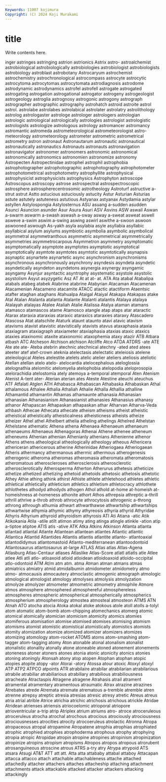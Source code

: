 ```yaml
---
Keywords: 11007 kojimura
Copyright: (C) 2024 Koji Murakami
---
```


# title

Write contents here.



inger astringes astringing
astrion astrionics Astrix astro- astroalchemist astrobiological astrobiologically astrobiologies astrobiologist astrobiologists
astrobiology astroblast astrobotany Astrocaryum astrochemist astrochemistry astrochronological astrocompass astrocyte astrocytic
astrocytoma astrocytomas astrocytomata astrodiagnosis astrodome astrodynamic astrodynamics astrofel astrofell astrogate
astrogated astrogating astrogation astrogational astrogator astrogeny astrogeologist astrogeology astroglia astrognosy
astrogonic astrogony astrograph astrographer astrographic astrography astrohatch astroid astroite astrol
astrol. astrolabe astrolabes astrolabical astrolater astrolatry astrolithology astrolog astrologaster astrologe
astrologer astrologers astrologian astrologic astrological astrologically astrologies astrologist astrologistic astrologists
astrologize astrologous astrology astromancer astromancy astromantic astromeda astrometeorological astrometeorologist astro-meteorology
astrometeorology astrometer astrometric astrometrical astrometry astron astronaut Astronautarum astronautic astronautical
astronautically astronautics Astronauts astronauts astronavigation astronavigator astronomer astronomers astronomic astronomical
astronomically astronomics astronomien astronomize astronomy Astropecten Astropectinidae astrophel astrophil astrophobia
astrophotographer astrophotographic astrophotography astrophotometer astrophotometrical astrophotometry astrophyllite astrophysical astrophysicist astrophysicists
astrophysics Astrophyton astroscope Astroscopus astroscopy astrose astrospectral astrospectroscopic astrosphere astrospherecentrosomic
astrotheology Astroturf astructive a-strut astrut Astto astucious astuciously astucity Astur
Asturian Asturias astute astutely astuteness astutious Astyanax astyanax Astydamia astylar
astyllen Astylospongia Astylosternus ASU asuang a-sudden asudden Asunci Asuncion asunder
Asur Asura Asuri ASV Asvins ASW aswail Aswan a-swarm aswarm
a-swash aswash a-sway asway a-sweat asweat aswell asweve a-swim aswim
a-swing aswing aswirl aswithe a-swoon aswoon aswooned aswough As-yakh asyla
asylabia asyle asyllabia asyllabic asyllabical asylum asylums asymbiotic asymbolia asymbolic
asymbolical asymmetral asymmetranthous asymmetric asymmetrical asymmetrically asymmetries asymmetrocarpous Asymmetron asymmetry
asymptomatic asymptomatically asymptote asymptotes asymptotic asymptotical asymptotically asymtote asymtotes asymtotic
asymtotically asynapsis asynaptic asynartete asynartetic async asynchronism asynchronisms asynchronous asynchronously
asynchrony asyndesis asyndeta asyndetic asyndetically asyndeton asyndetons asynergia asynergy asyngamic
asyngamy Asynjur asyntactic asyntrophy asystematic asystole asystolic asystolism Asyut asyzygetic
Asz AT At at at- at. ATA Ata atabal Atabalipa
atabals atabeg atabek Atabrine atabrine Atabyrian Atacaman Atacamenan Atacamenian Atacameno
atacamite ATACC atactic atactiform Ataentsic atafter ataghan ataghans Atahualpa Ataigal
Ataiyal Atakapa Atakapas atake Atal Atalan Atalanta atalanta Atalante Atalanti
atalantis Atalaya atalaya Atalayah atalayas Atalee Ataliah Atalie Atalissa Atalya
ataman atamans atamasco atamascos atame Atamosco atangle atap ataps atar
ataractic Atarax ataraxia ataraxias ataraxic ataraxics ataraxies ataraxy Atascadero Atascosa
Atat atatschite Ataturk ataunt ataunto atavi atavic atavism atavisms atavist
atavistic atavistically atavists atavus ataxaphasia ataxia ataxiagram ataxiagraph ataxiameter ataxiaphasia
ataxias ataxic ataxics ataxies ataxinomic ataxite ataxonomic ataxophemia ataxy atazir
ATB Atbara atbash ATC Atcheson Atchison atchison Atcliffe Atco ATDA
ATDRS -ate ATE Ate ate ate- Ateba atebrin atechnic atechnical
atechny -ated ated atees ateeter atef atef-crown ateknia atelectasis atelectatic
ateleiosis atelene ateleological Ateles atelestite atelets atelic atelier ateliers ateliosis
ateliotic Atellan atellan atelo atelo- atelocardia atelocephalous ateloglossia atelognathia atelomitic
atelomyelia atelophobia atelopodia ateloprosopia atelorachidia atelostomia ately atemoya a-temporal atemporal
Aten Atenism Atenist A-tent ater- Aterian aterian ates Ateste Atestine
ateuchi ateuchus ATF Atfalati Atglen ATH Athabasca Athabascan Athabaska Athabaskan
Athal athalamous Athalee Athalia Athaliah Athalie Athalla Athallia athalline Athamantid
athamantin Athamas athamaunte athanasia Athanasian athanasian Athanasianism Athanasianist athanasies Athanasius
athanasy athanor Athapascan Athapaskan athapaskan athar Atharvan Atharva-Veda athbash Athecae
Athecata athecate atheism atheisms atheist atheistic atheistical atheistically atheisticalness atheisticness
atheists atheize atheizer Athel athel Athelbert athelia atheling athelings Athelred
Athelstan Athelstane athematic Athena athena Athenaea Athenaeum athenaeum athenaeums Athenaeus
Athenagoras Athenai Athene athenee atheneum atheneums Athenian athenian Athenianly athenians
Athenienne athenor Athens athens atheological atheologically atheology atheous Athericera athericeran
athericerous atherine Atherinidae Atheriogaea Atheriogaean Atheris athermancy athermanous athermic athermous
atherogenesis atherogenic atheroma atheromas atheromasia atheromata atheromatosis atheromatous atheroscleroses atherosclerosis
atherosclerotic atherosclerotically Atherosperma Atherton Atherurus athetesis atheticize athetize athetized athetizing
athetoid athetoids athetosic athetosis athetotic Athey Athie athing athink athirst
Athiste athlete athletehood athletes athletic athletical athletically athleticism athletics athletism
athletocracy athlothete athlothetes athodyd athodyds athogen Athol athold at-home at-homeish
at-homeishness at-homeness athonite athort Athos athrepsia athreptic a-thrill athrill athrive
a-throb athrob athrocyte athrocytosis athrogenic a-throng athrong athrough athumia athwart
athwarthawse athwartship athwartships athwartwise athymia athymic athymy athyreosis athyria athyrid
Athyridae Athyris Athyrium athyroid athyroidism athyrosis ATI Ati Atiana -atic
Atik Atikokania Atila -atile atilt atimon atimy ating atinga atingle
atinkle -ation atip a-tiptoe atiptoe ATIS atis -ative ATK Atka
Atkins Atkinson Atlanta atlanta atlantad atlantal Atlante Atlantean atlantean atlantes
Atlantic atlantic Atlantica Atlantid Atlantides Atlantis atlantis atlantite atlanto- atlantoaxial
atlantodidymus atlantomastoid Atlanto-mediterranean atlantoodontoid Atlantosaurus atlantosaurus at-large ATLAS Atlas atlas
Atlas-Agena Atlasburg Atlas-Centaur atlases Atlaslike Atlas-Score atlatl atlatls atle Atlee
atlee Atli atli atlo- atloaxoid atloid atloidean atloidoaxoid atloido-occipital atlo-odontoid
ATM At/m atm atm. atma Atman atman atmans atmas atmiatrics
atmiatry atmid atmidalbumin atmidometer atmidometry atmo atmo- atmocausis atmocautery atmoclastic
atmogenic atmograph atmologic atmological atmologist atmology atmolyses atmolysis atmolyzation atmolyze
atmolyzer atmometer atmometric atmometry atmophile Atmore atmos atmosphere atmosphered atmosphereful
atmosphereless atmospheres atmospheric atmospherical atmospherically atmospherics atmospherium atmospherology atmostea atmosteal
atmosteon ATMS ATN Atnah ATO atocha atocia Atoka atokal atoke
atokous atole atoll atolls a-tolyl atom atomatic atom-bomb atom-chipping atomechanics
atomerg atomic atomical atomically atomician atomicism atomicity atomics atomies atomiferous
atomisation atomise atomised atomises atomising atomism atomisms atomist atomistic atomistical
atomistically atomistics atomists atomity atomization atomize atomized atomizer atomizers atomizes
atomizing atomology atom-rocket ATOMS atoms atom-smashing atom-tagger atom-tagging atomy Aton
atonable atonal atonalism atonalist atonalistic atonality atonally atone atoneable atoned
atonement atonements atoneness atoner atoners atones atonia atonic atonicity atonics
atonies atoning atoningly Atonsah atony atop atopen Atophan atophan atopic
atopies atopite atopy -ator Atorai -atory Atossa atour atoxic Atoxyl
atoxyl ATP ATP2 ATPCO atpoints ATR atrabilaire atrabilar atrabilarian atrabilarious
atrabile atrabiliar atrabiliarious atrabiliary atrabilious atrabiliousness atracheate Atractaspis Atragene atragene
Atrahasis atrail atrament atramental atramentary atramentous atraumatic Atrax atrazine atrazines
Atrebates atrede Atremata atremate atrematous a-tremble atremble atren atrenne atrepsy
atreptic atresia atresias atresic atresy atretic Atreus atreus atria atrial
atrible Atrice atrichia atrichic atrichosis atrichous atrickle Atridae Atridean atrienses
atriensis atriocoelomic atrioporal atriopore atrioventricular a-trip atrip Atriplex atrium atriums
atro- atroce atroceruleous atroceruleus atrocha atrochal atrochous atrocious atrociously atrociousness
atrociousnesses atrocities atrocity atrocoeruleus atrolactic Atronna Atropa atropaceous atropal atropamine
Atropatene atrophia atrophias atrophiated atrophic atrophied atrophies atrophoderma atrophous atrophy
atrophying atropia atropic Atropidae atropin atropine atropines atropinism atropinization atropinize
atropins atropism atropisms Atropos atropos atropous atrorubent atrosanguineous atroscine atrous
ATRS a-try atry Atrypa atrypoid ATS atsara Atsugi AT&T ATT
att att. Atta atta attababy attabal attaboy Attacapan attacca attacco
attach attachable attachableness attache attached attachedly attacher attachers attaches attacheship
attaching attachment attachments attack attackable attacked attacker attackers attacking attackingly
